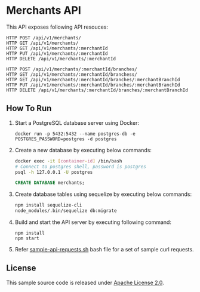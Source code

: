 # Merchants API

This API exposes following API resouces:

```
HTTP POST /api/v1/merchants/
HTTP GET /api/v1/merchants/
HTTP GET /api/v1/merchants/:merchantId
HTTP PUT /api/v1/merchants/:merchantId
HTTP DELETE /api/v1/merchants/:merchantId

HTTP POST /api/v1/merchants/:merchantId/branches/
HTTP GET /api/v1/merchants/:merchantId/branchess/
HTTP GET /api/v1/merchants/:merchantId/branches/:merchantBranchId
HTTP PUT /api/v1/merchants/:merchantId/branches/:merchantBranchId
HTTP DELETE /api/v1/merchants/:merchantId/branches/:merchantBranchId
```

## How To Run

1. Start a PostgreSQL database server using Docker:

   ```
   docker run -p 5432:5432 --name postgres-db -e POSTGRES_PASSWORD=postgres -d postgres
   ```

2. Create a new database by executing below commands:
   
   ```bash
   docker exec -it [container-id] /bin/bash
   # Connect to postgres shell, password is postgres
   psql -h 127.0.0.1 -U postgres 
   ```

   ```SQL
   CREATE DATABASE merchants;
   ```

3. Create database tables using sequelize by executing below commands:

   ```bash
   npm install sequelize-cli 
   node_modules/.bin/sequelize db:migrate
   
   ```

4. Build and start the API server by executing following command:

   ```
   npm install
   npm start
   ```

5. Refer [sample-api-requests.sh](/sequelize/sample-api-requests.sh) bash file for a set of sample curl requests.

## License
This sample source code is released under [Apache License 2.0](https://www.apache.org/licenses/LICENSE-2.0).
